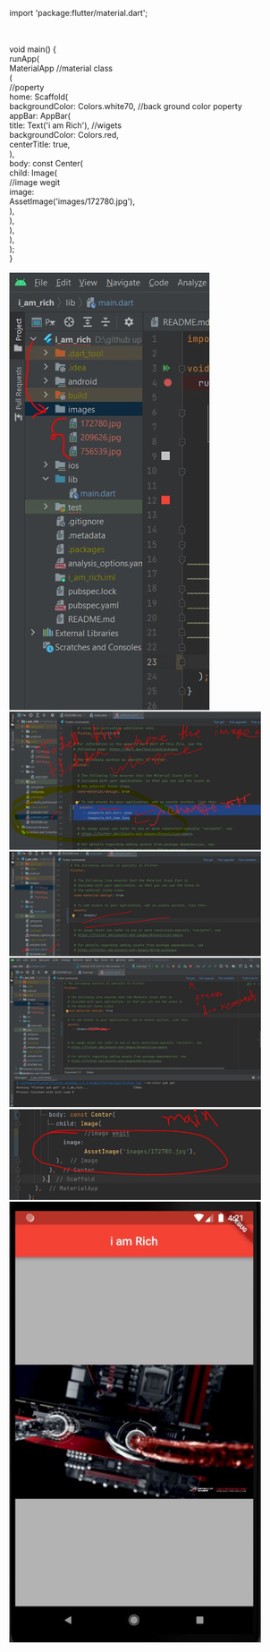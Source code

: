 import 'package:flutter/material.dart';

<br>
<br>
void main() {
<br>
  runApp(
<br>
    MaterialApp //material class
<br>
        (
<br>
//poperty
<br>
      home: Scaffold(
<br>
        backgroundColor: Colors.white70, //back ground color poperty
<br>
        appBar: AppBar(
<br>
          title: Text('i am Rich'), //wigets
<br>
          backgroundColor: Colors.red,
<br>
          centerTitle: true,
<br>
        ),
<br>
        body: const Center(
<br>
          child: Image(
<br>
                  //image wegit
<br>
            image:
<br>
                  AssetImage('images/172780.jpg'),
<br>
         ),
<br>
        ),
<br>
      ),
<br>
    ),
<br>
  );
<br>
}
<br>

<br>

<img width="" src= "image directory.JPG"/>


<img width="450px" src= "flutter settings change for image directory.JPG"/>
<img width="450px" src= "flutter settings change for image directory 2.JPG"/>

<img width="450px" src= "incorporate the imag.JPG"/>


<img width="450px" src= "add img in main.JPG"/>

<img width="450px" src= "final.JPG"/>